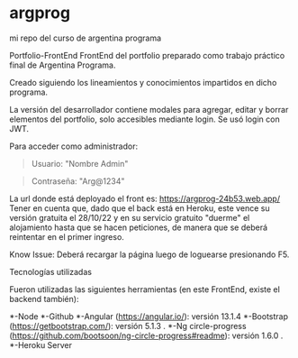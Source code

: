 # argprog
mi repo del curso de argentina programa

Portfolio-FrontEnd
FrontEnd del portfolio preparado como trabajo práctico final de Argentina Programa.

Creado siguiendo los lineamientos y conocimientos impartidos en dicho programa.


La versión del desarrollador contiene modales para agregar, editar y borrar elementos del portfolio, solo accesibles mediante login.
Se usó login con JWT.

Para acceder como administrador:

>Usuario: "Nombre Admin"

>Contraseña: "Arg@1234"

La url donde está deployado el front es: 
https://argprog-24b53.web.app/
Tener en cuenta que, dado que el back está en Heroku, este vence su versión gratuita el 28/10/22 y en su servicio gratuito "duerme" el alojamiento hasta que se hacen peticiones, de manera que se deberá reintentar en el primer ingreso.

Know Issue: Deberá recargar la página luego de loguearse presionando F5.

Tecnologías utilizadas

Fueron utilizadas las siguientes herramientas (en este FrontEnd, existe el backend también):

*-Node
*-Github
*-Angular (https://angular.io/): versión 13.1.4
*-Bootstrap (https://getbootstrap.com/): versión 5.1.3 .
*-Ng circle-progress (https://github.com/bootsoon/ng-circle-progress#readme): versión 1.6.0 .
*-Heroku Server
